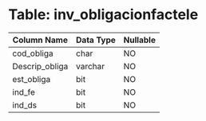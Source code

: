 # Table: inv_obligacionfactele

| Column Name | Data Type | Nullable |
|-------------|-----------|----------|
| cod_obliga | char | NO |
| Descrip_obliga | varchar | NO |
| est_obliga | bit | NO |
| ind_fe | bit | NO |
| ind_ds | bit | NO |
